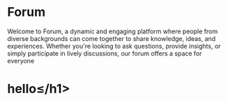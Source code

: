 # Forum
 Welcome to Forum, a dynamic and engaging platform where people from diverse backgrounds can come together to share knowledge, ideas, and experiences. Whether you're looking to ask questions, provide insights, or simply participate in lively discussions, our forum offers a space for everyone
<h1>hello≤/h1>